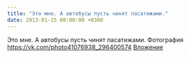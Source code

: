 ```yaml
---
title: "Это мне. А автобусы пусть чинят пасатижами."
date: 2013-01-15 00:00:00 +0300
---
```


Это мне. А автобусы пусть чинят пасатижами.
Фотография
<a class="vk-attach" href="https://vk.com/photo41076938_296400574">https://vk.com/photo41076938_296400574</a>
<a class="vk-attach" href="https://vk.com/photo41076938_296400574">Вложение</a>
